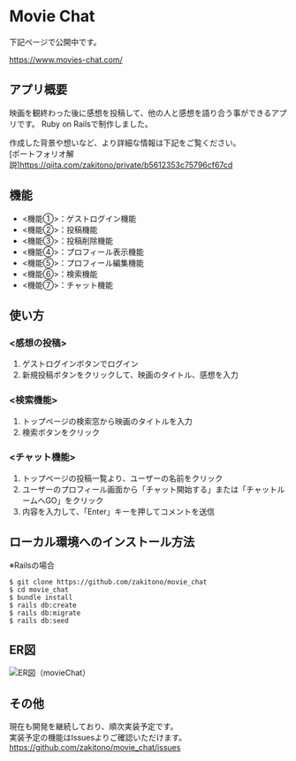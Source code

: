 # Movie Chat

下記ページで公開中です。

https://www.movies-chat.com/

## アプリ概要
映画を観終わった後に感想を投稿して、他の人と感想を語り合う事ができるアプリです。
Ruby on Railsで制作しました。

作成した背景や想いなど、より詳細な情報は下記をご覧ください。  
[ポートフォリオ解説]https://qiita.com/zakitono/private/b5612353c75796cf67cd

## 機能
- <機能①>：ゲストログイン機能
- <機能②>：投稿機能
- <機能③>：投稿削除機能
- <機能④>：プロフィール表示機能
- <機能⑤>：プロフィール編集機能
- <機能⑥>：検索機能
- <機能⑦>：チャット機能

## 使い方
### <感想の投稿>
1. ゲストログインボタンでログイン
2. 新規投稿ボタンをクリックして、映画のタイトル、感想を入力

### <検索機能>
1. トップページの検索窓から映画のタイトルを入力
2. 検索ボタンをクリック

### <チャット機能>
1. トップページの投稿一覧より、ユーザーの名前をクリック
2. ユーザーのプロフィール画面から「チャット開始する」または「チャットルームへGO」をクリック
3. 内容を入力して、「Enter」キーを押してコメントを送信


## ローカル環境へのインストール方法
※Railsの場合
```
$ git clone https://github.com/zakitono/movie_chat
$ cd movie_chat
$ bundle install
$ rails db:create
$ rails db:migrate
$ rails db:seed
```

## ER図
![ER図（movieChat）](https://user-images.githubusercontent.com/71639603/106863153-73cc4480-670b-11eb-82c3-048df46802ac.png)

## その他
現在も開発を継続しており、順次実装予定です。  
実装予定の機能はIssuesよりご確認いただけます。  
https://github.com/zakitono/movie_chat/issues
